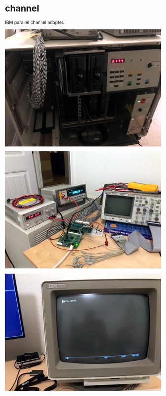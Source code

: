 # channel

IBM parallel channel adapter.

![IBM 3174-1L](.images/photo1.jpg)

![Adapter](.images/photo2.jpg)

![Hello World](.images/photo3.jpg)
